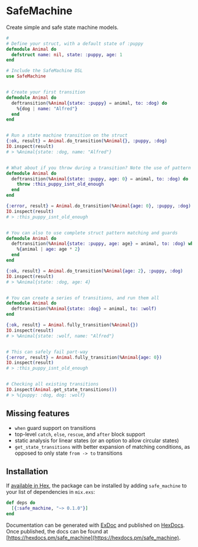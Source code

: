 # SafeMachine

Create simple and safe state machine models.


```elixir
#
# Define your struct, with a default state of :puppy
defmodule Animal do
  defstruct name: nil, state: :puppy, age: 1
end

# Include the SafeMachine DSL
use SafeMachine


# Create your first transition
defmodule Animal do
  deftransition(%Animal{state: :puppy} = animal, to: :dog) do
    %{dog | name: "Alfred"}
  end
end


# Run a state machine transition on the struct
{:ok, result} = Animal.do_transition(%Animal{}, :puppy, :dog)
IO.inspect(result)
# > %Animal{state: :dog, name: "Alfred"}


# What about if you throw during a transition? Note the use of pattern matching.
defmodule Animal do
  deftransition(%Animal{state: :puppy, age: 0} = animal, to: :dog) do
    throw :this_puppy_isnt_old_enough
  end
end

{:error, result} = Animal.do_transition(%Animal{age: 0}, :puppy, :dog)
IO.inspect(result)
# > :this_puppy_isnt_old_enough


# You can also to use complete struct pattern matching and guards
defmodule Animal do
  deftransition(%Animal{state: :puppy, age: age} = animal, to: :dog) when age > 2 do
    %{animal | age: age * 2}
  end
end

{:ok, result} = Animal.do_transition(%Animal{age: 2}, :puppy, :dog)
IO.inspect(result)
# > %Animal{state: :dog, age: 4}


# You can create a series of transitions, and run them all
defmodule Animal do
  deftransition(%Animal{state: :dog} = animal, to: :wolf)
end

{:ok, result} = Animal.fully_transition(%Animal{})
IO.inspect(result)
# > %Animal{state: :wolf, name: "Alfred"}


# This can safely fail part-way
{:error, result} = Animal.fully_transition(%Animal{age: 0})
IO.inspect(result)
# > :this_puppy_isnt_old_enough


# Checking all existing transitions
IO.inspect(Animal.get_state_transitions())
# > %{puppy: :dog, dog: :wolf}
```

## Missing features

- `when` guard support on transitions
- top-level `catch`, `else`, `rescue`, and `after` block support
- static analysis for linear states (or an option to allow circular states)
- `get_state_transitions` with better expansion of matching conditions, as opposed to only state `from -> to` transitions





## Installation

If [available in Hex](https://hex.pm/docs/publish), the package can be installed
by adding `safe_machine` to your list of dependencies in `mix.exs`:

```elixir
def deps do
  [{:safe_machine, "~> 0.1.0"}]
end
```

Documentation can be generated with [ExDoc](https://github.com/elixir-lang/ex_doc)
and published on [HexDocs](https://hexdocs.pm). Once published, the docs can
be found at [https://hexdocs.pm/safe_machine](https://hexdocs.pm/safe_machine).
